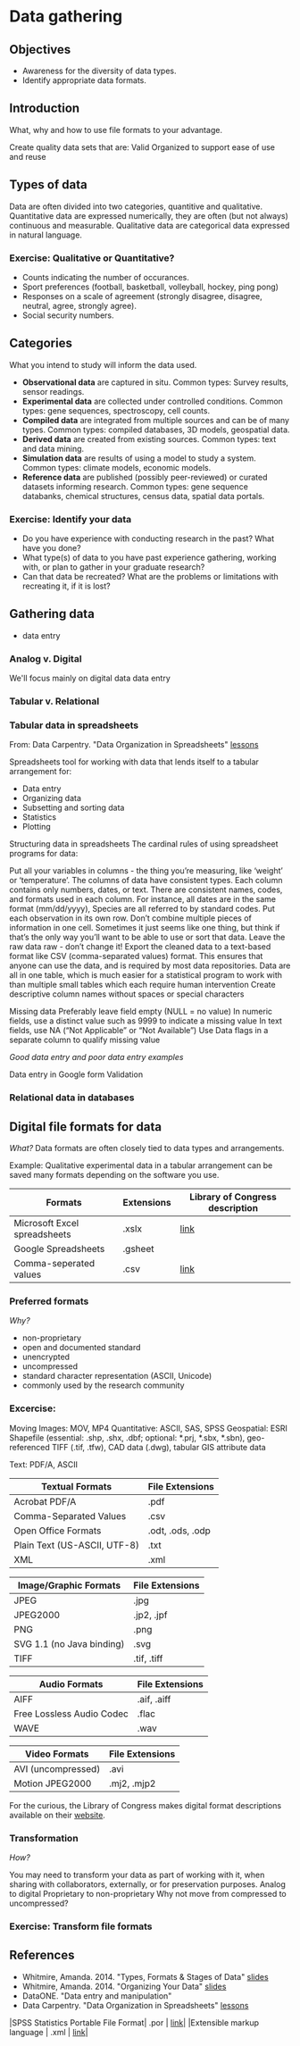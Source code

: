 # Data gathering
## Objectives
- Awareness for the diversity of data types. 
- Identify appropriate data formats.

## Introduction
What, why and how to use file formats to your advantage.

Create quality data sets that are:
Valid
Organized to support ease of use and reuse

## Types of data
Data are often divided into two categories, quantitive and qualitative. Quantitative data are expressed numerically, they are often (but not always) continuous and measurable. Qualitative data are categorical data expressed in natural language. 

### Exercise: Qualitative or Quantitative?
- Counts indicating the number of occurances.
- Sport preferences (football, basketball, volleyball, hockey, ping pong)
- Responses on a scale of agreement (strongly disagree, disagree, neutral, agree, strongly agree).
- Social security numbers.

## Categories
What you intend to study will inform the data used.

- **Observational data** are captured in situ. Common types: Survey results, sensor readings.
- **Experimental data** are collected under controlled conditions. Common types: gene sequences, spectroscopy, cell counts. 
- **Compiled data** are integrated from multiple sources and can be of many types. Common types: compiled databases, 3D models, geospatial data. 
- **Derived data** are created from existing sources. Common types: text and data mining.
- **Simulation data** are results of using a model to study a system. Common types: climate models, economic models.
- **Reference data** are published (possibly peer-reviewed) or curated datasets informing research. Common types: gene sequence databanks, chemical structures, census data, spatial data portals. 

### Exercise: Identify your data
- Do you have experience with conducting research in the past? What have you done?
- What type(s) of data to you have past experience gathering, working with, or plan to gather in your graduate research?
- Can that data be recreated? What are the problems or limitations with recreating it, if it is lost?

## Gathering data
- data entry

### Analog v. Digital
We'll focus mainly on digital data data entry

### Tabular v. Relational

### Tabular data in spreadsheets
From: Data Carpentry. "Data Organization in Spreadsheets" [lessons](http://www.datacarpentry.org/spreadsheet-ecology-lesson/)

Spreadsheets tool for working with data that lends itself to a tabular arrangement for:

- Data entry
- Organizing data
- Subsetting and sorting data
- Statistics
- Plotting

Structuring data in spreadsheets
The cardinal rules of using spreadsheet programs for data:

Put all your variables in columns - the thing you’re measuring, like ‘weight’ or ‘temperature’.
The columns of data have consistent types.   Each column contains only numbers, dates, or text.
There are consistent names, codes, and formats used in each column. For instance, all dates are in the same format (mm/dd/yyyy), Species are all referred to by standard codes.
Put each observation in its own row.
Don’t combine multiple pieces of information in one cell. Sometimes it just seems like one thing, but think if that’s the only way you’ll want to be able to use or sort that data.
Leave the raw data raw - don’t change it!
Export the cleaned data to a text-based format like CSV (comma-separated values) format. This ensures that anyone can use the data, and is required by most data repositories.
Data are all in one table, which is much easier for a statistical program to work with than multiple small tables which each require human intervention
Create descriptive column names without spaces or special characters

Missing data
Preferably leave field empty (NULL = no value)
In numeric fields, use a distinct value such as 9999 to indicate a missing value 
In text fields, use NA (“Not Applicable” or “Not Available”)
Use Data flags in a separate column to qualify missing value


*Good data entry and poor data entry examples*

Data entry in Google form
Validation

### Relational data in databases

## Digital file formats for data
*What?*
Data formats are often closely tied to data types and arrangements.

Example: Qualitative experimental data in a tabular arrangement can be saved many formats depending on the software you use.

|Formats                             |Extensions| Library of Congress description|
|------------------------------------|----------|--------------------------------|
|Microsoft Excel spreadsheets        | .xslx    | [link](https://www.loc.gov/preservation/digital/formats/fdd/fdd000398.shtml)|
|Google Spreadsheets                 | .gsheet  | |
|Comma-seperated values              | .csv     | [link](https://www.loc.gov/preservation/digital/formats/fdd/fdd000323.shtml)|

### Preferred formats
*Why?*

- non-proprietary
- open and documented standard
- unencrypted
- uncompressed
- standard character representation (ASCII, Unicode)
- commonly used by the research community

### Excercise:



Moving Images: MOV, MP4
Quantitative: ASCII, SAS, SPSS
Geospatial: ESRI Shapefile (essential: .shp, .shx, .dbf; optional: *.prj, *.sbx, *.sbn), geo-referenced TIFF (.tif, .tfw), CAD data (.dwg), tabular GIS attribute data

Text: PDF/A, ASCII

|Textual Formats|File Extensions|
|---|---|
|Acrobat PDF/A|.pdf|
|Comma-Separated Values|.csv|
|Open Office Formats|.odt, .ods, .odp|
|Plain Text (US-ASCII, UTF-8)|.txt|
|XML|.xml|

|Image/Graphic Formats|File Extensions|
|---|---|
|JPEG|.jpg|
|JPEG2000|.jp2, .jpf|
|PNG|.png|
|SVG 1.1 (no Java binding)|.svg|
|TIFF|.tif, .tiff|

|Audio Formats|File Extensions|
|---|---|
|AIFF|.aif, .aiff|
|Free Lossless Audio Codec|.flac|
|WAVE|.wav|

|Video Formats|File Extensions|
|---|---|
|AVI (uncompressed)|.avi|
|Motion JPEG2000|.mj2, .mjp2|

For the curious, the Library of Congress makes digital format descriptions available on their [website](https://www.loc.gov/preservation/digital/formats/fdd/descriptions.shtml).

### Transformation
*How?*

You may need to transform your data as part of working with it, when sharing with collaborators, externally, or for preservation purposes.
Analog to digital
Proprietary to non-proprietary
Why not move from compressed to uncompressed?

### Exercise: Transform file formats




## References
- Whitmire, Amanda. 2014. "Types, Formats & Stages of Data" [slides](https://figshare.com/articles/GRAD521_Research_Data_Management_Lectures/1003835)
- Whitmire, Amanda. 2014. "Organizing Your Data" [slides](https://figshare.com/articles/GRAD521_Research_Data_Management_Lectures/1003835)
- DataONE. "Data entry and manipulation" []()
- Data Carpentry. "Data Organization in Spreadsheets" [lessons](http://www.datacarpentry.org/spreadsheet-ecology-lesson/)


|SPSS Statistics Portable File Format| .por     | [link](https://www.loc.gov/preservation/digital/formats/fdd/fdd000468.shtml)|
|Extensible markup language          | .xml     | [link](https://www.loc.gov/preservation/digital/formats/fdd/fdd000075.shtml)|
